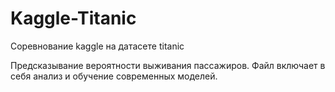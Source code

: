 # Kaggle-Titanic
Соревнование kaggle на датасете titanic

Предсказывание вероятности выживания пассажиров.
Файл включает в себя анализ и обучение современных моделей.
